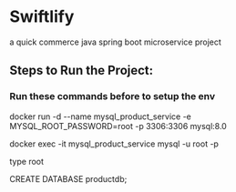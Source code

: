 # Swiftlify
a quick commerce java spring boot microservice project 

## Steps to Run the Project:

### Run these commands before to setup the env

docker run -d --name mysql_product_service -e MYSQL_ROOT_PASSWORD=root -p 3306:3306 mysql:8.0

docker exec -it mysql_product_service mysql -u root -p 

type root

CREATE DATABASE productdb;
